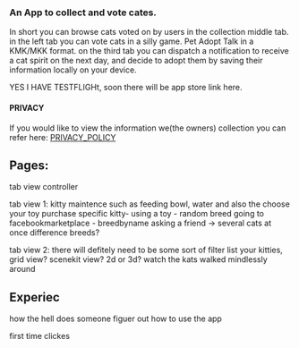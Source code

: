 ### An App to collect and vote cates.

In short you can browse cats voted on by users in the collection middle tab.
in the left tab you can vote cats in a silly game. Pet Adopt Talk in a KMK/MKK
format. on the third tab you can dispatch a notification to receive a cat spirit
on the next day, and decide to adopt them by saving their information locally
on your device.

YES I HAVE TESTFLIGHt, soon there will be app store link here.

#### PRIVACY

If you would like to view the information we(the owners) collection you can
refer here: [PRIVACY_POLICY](privacy.html)


## Pages:

tab view controller

tab view 1:
kitty maintence such as feeding bowl, water and also the choose your toy
purchase specific kitty-
using a toy - random breed
going to facebookmarketplace - breedbyname
asking a friend -> several cats at once difference breeds?

tab view 2:
there will defitely need to be some sort of filter
list your kitties, 
grid view?
 scenekit view? 2d or 3d? watch the kats walked mindlessly around
 
 
 ## Experiec
 
 how the hell does someone figuer out how to use the app
 
 first time clickes
 
 
